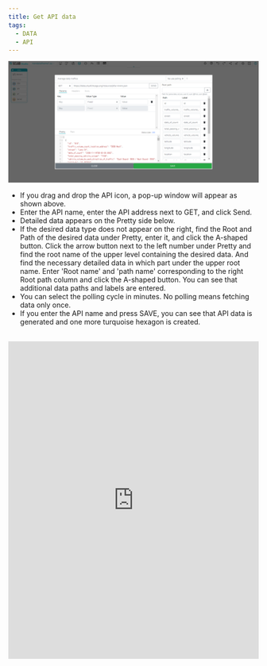 ```yaml
---
title: Get API data
tags:
  - DATA
  - API
---
```



![Get API data](./21.png)
- If you drag and drop the API icon, a pop-up window will appear as shown above.
- Enter the API name, enter the API address next to GET, and click Send.
- Detailed data appears on the Pretty side below.
- If the desired data type does not appear on the right, find the Root and Path of the desired data under Pretty, enter it, and click the A-shaped button. Click the arrow button next to the left number under Pretty and find the root name of the upper level containing the desired data. And find the necessary detailed data in which part under the upper root name. Enter 'Root name' and 'path name' corresponding to the right Root path column and click the A-shaped button. You can see that additional data paths and labels are entered.
- You can select the polling cycle in minutes. No polling means fetching data only once.
- If you enter the API name and press SAVE, you can see that API data is generated and one more turquoise hexagon is created.
<br/><br/>

<iframe width="100%" height="640" src="https://www.youtube.com/embed/39EXX0toy4s" title="YouTube video player" frameborder="0" allow="accelerometer; autoplay; clipboard-write; encrypted-media; gyroscope; picture-in-picture; web-share" allowfullscreen></iframe>

<br/><br/>